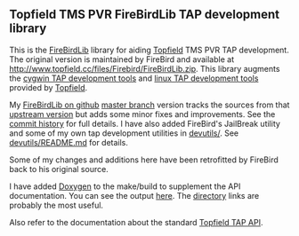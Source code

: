 ## Topfield TMS PVR FireBirdLib TAP development library

This is the [FireBirdLib][fb] library for aiding [Topfield][tf] TMS PVR
TAP development. The original version is maintained by FireBird and
available at <http://www.topfield.cc/files/Firebird/FireBirdLib.zip>.
This library augments the [cygwin TAP development tools][cygtools] and
[linux TAP development tools][lintools] provided by [Topfield][tf].

My [FireBirdLib on github][fbgit] [master branch][master] version tracks
the sources from that [upstream version][upstream] but adds some minor
fixes and improvements. See the [commit history][commits] for full
details. I have also added FireBird's JailBreak utility and some of my
own tap development utilities in [devutils/][devutils]. See
[devutils/README.md][devread] for details.

Some of my changes and additions here have been retrofitted by FireBird
back to his original source.

I have added [Doxygen][doxygen] to the make/build to supplement the API
documentation. You can see the output [here][fbdoxy]. The
[directory][fbdirs] links are probably the most useful.

Also refer to the documentation about the standard [Topfield TAP API][tapapi].

[fb]: http://tap.topfield-europe.com/firebird/FireBirdLib.zip
[fbgit]: http://github.com/bulletmark/FireBirdLib/
[commits]: http://github.com/bulletmark/FireBirdLib/commits/master/
[master]: http://github.com/bulletmark/FireBirdLib/tree/master/
[upstream]: http://github.com/bulletmark/FireBirdLib/tree/upstream/
[devutils]: http://github.com/bulletmark/FireBirdLib/tree/master/devutils
[devread]: http://github.com/bulletmark/FireBirdLib/blob/master/devutils/README.md
[tf]: http://www.topfield.co.kr/
[cygtools]: http://www.topfield.co.kr/eng/download/utility_view.asp?idx=29&tb=&tn=utility
[lintools]: http://www.topfield.co.kr/eng/download/utility_view.asp?idx=28&tb=&tn=utility
[doxygen]: http://www.doxygen.org/
[fbdoxy]: http://markb.homenet.org/misc/FireBirdLib/HTMLDOCS/
[fbdirs]: http://markb.homenet.org/misc/FireBirdLib/HTMLDOCS/files.html
[tapapi]: http://www.toppy.org.uk/~r2-d2/api/WebHome.html
